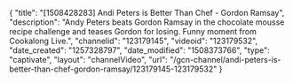 {
    "title": "[1508428283] Andi Peters is Better Than Chef - Gordon Ramsay",
    "description": "Andy Peters beats Gordon Ramsay in the chocolate mousse recipe challenge and teases Gordon for losing. Funny moment from Cookalong Live.",
    "channelid": "123179145",
    "videoid": "123179532",
    "date_created": "1257328797",
    "date_modified": "1508373766",
    "type": "captivate",
    "layout": "channelVideo",
    "url": "\/gcn-channel\/andi-peters-is-better-than-chef-gordon-ramsay\/123179145-123179532"
}